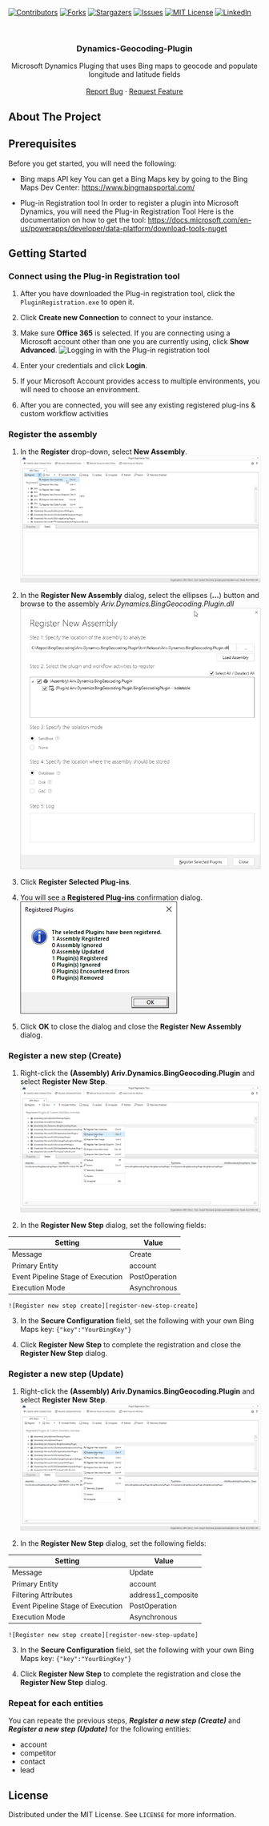 
[![Contributors][contributors-shield]][contributors-url]
[![Forks][forks-shield]][forks-url]
[![Stargazers][stars-shield]][stars-url]
[![Issues][issues-shield]][issues-url]
[![MIT License][license-shield]][license-url]
[![LinkedIn][linkedin-shield]][linkedin-url]

<br />
<p align="center">
  <h3 align="center">Dynamics-Geocoding-Plugin</h3>

  <p align="center">
    Microsoft Dynamics Pluging that uses Bing maps to geocode and populate longitude and latitude fields
    <br />
    <br />
    <a href="https://github.com/othneildrew/Best-README-Template/issues">Report Bug</a>
    ·
    <a href="https://github.com/othneildrew/Best-README-Template/issues">Request Feature</a>
  </p>
</p>

## About The Project

## Prerequisites
Before you get started, you will need the following:

 - Bing maps API key
	You can get a Bing Maps key by going to the Bing Maps Dev Center: 
	https://www.bingmapsportal.com/
	
 - Plug-in Registration tool
	In order to register a plugin into Microsoft Dynamics, you will need the Plug-in Registration Tool
	Here is the documentation on how to get the tool: 
	https://docs.microsoft.com/en-us/powerapps/developer/data-platform/download-tools-nuget

###

## Getting Started
### Connect using the Plug-in Registration tool

1.  After you have downloaded the Plug-in registration tool, click the  `PluginRegistration.exe`  to open it.
    
2.  Click  **Create new Connection**  to connect to your instance.
    
3.  Make sure  **Office 365**  is selected. If you are connecting using a Microsoft account other than one you are currently using, click  **Show Advanced**.
![Logging in with the Plug-in registration tool](https://docs.microsoft.com/en-us/powerapps/developer/data-platform/media/tutorial-write-plug-in-prt-login.png)
    
4.  Enter your credentials and click  **Login**.
    
5.  If your Microsoft Account provides access to multiple environments, you will need to choose an environment.
    
6.  After you are connected, you will see any existing registered plug-ins & custom workflow activities
    
   ### Register the assembly

1.  In the  **Register**  drop-down, select  **New Assembly**. 
    ![Register new assembly][register-new-assembly]
    
2.  In the  **Register New Assembly**  dialog, select the ellipses (**…**) button and browse to the assembly *Ariv.Dynamics.BingGeocoding.Plugin.dll*  
    ![Register new assembly dialog][register-new-assembly2]
    
3.  Click  **Register Selected Plug-ins**.
    
4.  You will see a  **Registered Plug-ins**  confirmation dialog.
     ![Register new assembly dialog][register-new-assembly-confirmation]
     
5.  Click  **OK**  to close the dialog and close the  **Register New Assembly**  dialog.

### Register a new step (Create)

1.  Right-click the  **(Assembly) Ariv.Dynamics.BingGeocoding.Plugin**  and select  **Register New Step**.
    ![Register a new step][register-new-step]
    
2.  In the  **Register New Step**  dialog, set the following fields:
       
| Setting | Value |
|--|--|
| Message | Create |
| Primary Entity| account |
| Event Pipeline Stage of Execution | PostOperation |
| Execution Mode | Asynchronous |
    
    ![Register new step create][register-new-step-create]
 3. In the  **Secure Configuration** field, set the following with your own Bing Maps key:
`{"key":"YourBingKey"}`

4.  Click  **Register New Step**  to complete the registration and close the  **Register New Step**  dialog.
    
### Register a new step (Update)

1.  Right-click the  **(Assembly) Ariv.Dynamics.BingGeocoding.Plugin**  and select  **Register New Step**.   
    ![Register a new step][register-new-step]
    
2.  In the  **Register New Step**  dialog, set the following fields:
       
| Setting | Value |
|--|--|
| Message | Update |
| Primary Entity| account |
| Filtering Attributes | address1_composite |
| Event Pipeline Stage of Execution | PostOperation |
| Execution Mode | Asynchronous |
    
    ![Register new step create][register-new-step-update]
    
3. In the  **Secure Configuration** field, set the following with your own Bing Maps key:
`{"key":"YourBingKey"}`

4.  Click  **Register New Step**  to complete the registration and close the  **Register New Step**  dialog.

### Repeat for each entities
You can repeate the previous steps, ***Register a new step (Create)*** and ***Register a new step (Update)*** for the following entities:
 - account
 - competitor
 - contact
 - lead

## License

Distributed under the MIT License. See `LICENSE` for more information.

[contributors-shield]: https://img.shields.io/github/contributors/ariv-inc/Dynamics-Geocoding-Plugin.svg?style=for-the-badge
[contributors-url]: https://github.com/ariv-inc/Dynamics-Geocoding-Plugin/graphs/contributors
[forks-shield]: https://img.shields.io/github/forks/ariv-inc/Dynamics-Geocoding-Plugin.svg?style=for-the-badge
[forks-url]: https://github.com/ariv-inc/Dynamics-Geocoding-Plugin/network/members
[stars-shield]: https://img.shields.io/github/stars/ariv-inc/Dynamics-Geocoding-Plugin.svg?style=for-the-badge
[stars-url]: https://github.com/ariv-inc/Dynamics-Geocoding-Plugin/stargazers
[issues-shield]: https://img.shields.io/github/issues/ariv-inc/Dynamics-Geocoding-Plugin.svg?style=for-the-badge
[issues-url]: https://github.com/ariv-inc/Dynamics-Geocoding-Plugin/issues
[license-shield]: https://img.shields.io/github/license/ariv-inc/Dynamics-Geocoding-Plugin?style=for-the-badge
[license-url]: https://github.com/ariv-inc/Dynamics-Geocoding-Plugin/blob/master/LICENSE
[linkedin-shield]: https://img.shields.io/badge/-LinkedIn-black.svg?style=for-the-badge&logo=linkedin&colorB=555
[linkedin-url]: https://linkedin.com/company/ariv-inc/

[register-new-assembly]: images/register-new-assembly.png
[register-new-assembly2]: images/register-new-assembly2.png
[register-new-assembly-confirmation]: images/register-new-assembly-confirmation.png
[register-new-step]: images/register-new-step.png
[register-new-step-create]: images/register-new-step-create.png
[register-new-step-update]: images/register-new-step-update.png